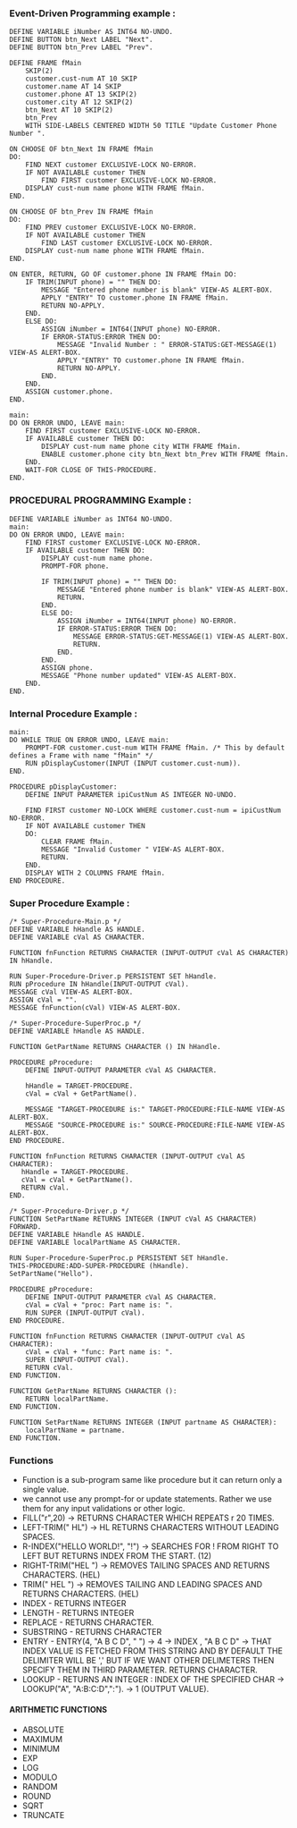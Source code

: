 ### Event-Driven Programming example :
```
DEFINE VARIABLE iNumber AS INT64 NO-UNDO.
DEFINE BUTTON btn_Next LABEL "Next".
DEFINE BUTTON btn_Prev LABEL "Prev".

DEFINE FRAME fMain
    SKIP(2)
    customer.cust-num AT 10 SKIP
    customer.name AT 14 SKIP
    customer.phone AT 13 SKIP(2)
    customer.city AT 12 SKIP(2)
    btn_Next AT 10 SKIP(2)
    btn_Prev
    WITH SIDE-LABELS CENTERED WIDTH 50 TITLE "Update Customer Phone Number ".

ON CHOOSE OF btn_Next IN FRAME fMain
DO:
    FIND NEXT customer EXCLUSIVE-LOCK NO-ERROR.
    IF NOT AVAILABLE customer THEN
        FIND FIRST customer EXCLUSIVE-LOCK NO-ERROR.
    DISPLAY cust-num name phone WITH FRAME fMain.
END.

ON CHOOSE OF btn_Prev IN FRAME fMain
DO:
    FIND PREV customer EXCLUSIVE-LOCK NO-ERROR.
    IF NOT AVAILABLE customer THEN
        FIND LAST customer EXCLUSIVE-LOCK NO-ERROR.
    DISPLAY cust-num name phone WITH FRAME fMain.
END.

ON ENTER, RETURN, GO OF customer.phone IN FRAME fMain DO:
    IF TRIM(INPUT phone) = "" THEN DO:
        MESSAGE "Entered phone number is blank" VIEW-AS ALERT-BOX.
        APPLY "ENTRY" TO customer.phone IN FRAME fMain.
        RETURN NO-APPLY.
    END.
    ELSE DO:
        ASSIGN iNumber = INT64(INPUT phone) NO-ERROR.
        IF ERROR-STATUS:ERROR THEN DO:
            MESSAGE "Invalid Number : " ERROR-STATUS:GET-MESSAGE(1) VIEW-AS ALERT-BOX.
            APPLY "ENTRY" TO customer.phone IN FRAME fMain.
            RETURN NO-APPLY.
        END.
    END.
    ASSIGN customer.phone.
END.

main:
DO ON ERROR UNDO, LEAVE main:
    FIND FIRST customer EXCLUSIVE-LOCK NO-ERROR.
    IF AVAILABLE customer THEN DO:
        DISPLAY cust-num name phone city WITH FRAME fMain.
        ENABLE customer.phone city btn_Next btn_Prev WITH FRAME fMain.
    END.
    WAIT-FOR CLOSE OF THIS-PROCEDURE.
END.
```

### PROCEDURAL PROGRAMMING Example :
```
DEFINE VARIABLE iNumber as INT64 NO-UNDO.
main:
DO ON ERROR UNDO, LEAVE main:
    FIND FIRST customer EXCLUSIVE-LOCK NO-ERROR.
    IF AVAILABLE customer THEN DO:
        DISPLAY cust-num name phone.
        PROMPT-FOR phone.

        IF TRIM(INPUT phone) = "" THEN DO:
            MESSAGE "Entered phone number is blank" VIEW-AS ALERT-BOX.
            RETURN.
        END.
        ELSE DO:
            ASSIGN iNumber = INT64(INPUT phone) NO-ERROR.
            IF ERROR-STATUS:ERROR THEN DO:
                MESSAGE ERROR-STATUS:GET-MESSAGE(1) VIEW-AS ALERT-BOX.
                RETURN.
            END.
        END.
        ASSIGN phone.
        MESSAGE "Phone number updated" VIEW-AS ALERT-BOX.
    END.
END.
```

### Internal Procedure Example :

```
main:
DO WHILE TRUE ON ERROR UNDO, LEAVE main:
    PROMPT-FOR customer.cust-num WITH FRAME fMain. /* This by default defines a Frame with name "fMain" */
    RUN pDisplayCustomer(INPUT (INPUT customer.cust-num)).
END.

PROCEDURE pDisplayCustomer:
    DEFINE INPUT PARAMETER ipiCustNum AS INTEGER NO-UNDO.

    FIND FIRST customer NO-LOCK WHERE customer.cust-num = ipiCustNum NO-ERROR.
    IF NOT AVAILABLE customer THEN
    DO:
        CLEAR FRAME fMain.
        MESSAGE "Invalid Customer " VIEW-AS ALERT-BOX.
        RETURN.
    END.
    DISPLAY WITH 2 COLUMNS FRAME fMain.
END PROCEDURE.
```

### Super Procedure Example :
```
/* Super-Procedure-Main.p */
DEFINE VARIABLE hHandle AS HANDLE.
DEFINE VARIABLE cVal AS CHARACTER.

FUNCTION fnFunction RETURNS CHARACTER (INPUT-OUTPUT cVal AS CHARACTER) IN hHandle.

RUN Super-Procedure-Driver.p PERSISTENT SET hHandle.
RUN pProcedure IN hHandle(INPUT-OUTPUT cVal).
MESSAGE cVal VIEW-AS ALERT-BOX.
ASSIGN cVal = "".
MESSAGE fnFunction(cVal) VIEW-AS ALERT-BOX.

/* Super-Procedure-SuperProc.p */ 
DEFINE VARIABLE hHandle AS HANDLE.

FUNCTION GetPartName RETURNS CHARACTER () IN hHandle.

PROCEDURE pProcedure:
    DEFINE INPUT-OUTPUT PARAMETER cVal AS CHARACTER.

    hHandle = TARGET-PROCEDURE.
    cVal = cVal + GetPartName().

    MESSAGE "TARGET-PROCEDURE is:" TARGET-PROCEDURE:FILE-NAME VIEW-AS ALERT-BOX.
    MESSAGE "SOURCE-PROCEDURE is:" SOURCE-PROCEDURE:FILE-NAME VIEW-AS ALERT-BOX.
END PROCEDURE.

FUNCTION fnFunction RETURNS CHARACTER (INPUT-OUTPUT cVal AS CHARACTER):
   hHandle = TARGET-PROCEDURE.
   cVal = cVal + GetPartName().
   RETURN cVal.
END.

/* Super-Procedure-Driver.p */ 
FUNCTION SetPartName RETURNS INTEGER (INPUT cVal AS CHARACTER) FORWARD.
DEFINE VARIABLE hHandle AS HANDLE.
DEFINE VARIABLE localPartName AS CHARACTER.

RUN Super-Procedure-SuperProc.p PERSISTENT SET hHandle.
THIS-PROCEDURE:ADD-SUPER-PROCEDURE (hHandle).
SetPartName("Hello").

PROCEDURE pProcedure:
    DEFINE INPUT-OUTPUT PARAMETER cVal AS CHARACTER.
    cVal = cVal + "proc: Part name is: ".
    RUN SUPER (INPUT-OUTPUT cVal).
END PROCEDURE.

FUNCTION fnFunction RETURNS CHARACTER (INPUT-OUTPUT cVal AS CHARACTER):
    cVal = cVal + "func: Part name is: ".
    SUPER (INPUT-OUTPUT cVal).
    RETURN cVal.
END FUNCTION.

FUNCTION GetPartName RETURNS CHARACTER ():
    RETURN localPartName.
END FUNCTION.

FUNCTION SetPartName RETURNS INTEGER (INPUT partname AS CHARACTER):
    localPartName = partname.
END FUNCTION.

```

### Functions
- Function is a sub-program same like procedure but it can return only a single value.
- we cannot use any prompt-for or update statements. Rather we use them for any input validations or other logic.
- FILL("r",20) -> RETURNS CHARACTER WHICH REPEATS r 20 TIMES.
- LEFT-TRIM("    HL") -> HL RETURNS CHARACTERS WITHOUT LEADING SPACES.
- R-INDEX("HELLO WORLD!", "!") -> SEARCHES FOR ! FROM RIGHT TO LEFT BUT RETURNS INDEX FROM THE START. (12)
- RIGHT-TRIM("HEL    ") -> REMOVES TAILING SPACES AND RETURNS CHARACTERS. (HEL)
- TRIM("   HEL   ") ->  REMOVES TAILING AND LEADING SPACES AND RETURNS CHARACTERS. (HEL)
- INDEX - RETURNS INTEGER
- LENGTH - RETURNS INTEGER
- REPLACE - RETURNS CHARACTER.
- SUBSTRING - RETURNS CHARACTER
- ENTRY -  ENTRY(4, "A B C D", " ") -> 4 -> INDEX ,  "A B C D" -> THAT INDEX VALUE IS FETCHED FROM THIS STRING AND BY DEFAULT THE DELIMITER WILL BE ',' BUT IF WE WANT OTHER DELIMETERS THEN SPECIFY THEM IN THIRD PARAMETER. RETURNS CHARACTER.
- LOOKUP - RETURNS AN INTEGER : INDEX OF THE SPECIFIED CHAR -> LOOKUP("A", "A:B:C:D",":"). -> 1 (OUTPUT VALUE).
#### ARITHMETIC FUNCTIONS 
- ABSOLUTE
- MAXIMUM
- MINIMUM
- EXP
- LOG
- MODULO
- RANDOM
- ROUND
- SQRT
- TRUNCATE

